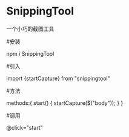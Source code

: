 # SnippingTool
一个小巧的截图工具

#安装

npm i SnippingTool

#引入

import {startCapture} from "snippingtool"  

#方法

methods:{
  start() {
            startCapture($("body"));
        }
  }

#调用

@click="start"

